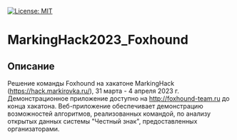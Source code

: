 [![License: MIT](https://img.shields.io/badge/License-MIT-yellow.svg)](https://opensource.org/licenses/MIT)

# MarkingHack2023_Foxhound

## Описание

Решение команды Foxhound на хакатоне MarkingHack (https://hack.markirovka.ru/), 31 марта - 4 апреля 2023 г. Демонстрационное приложение доступно на http://foxhound-team.ru до конца хакатона. Веб-приложение обеспечивает демонстрацию возможностей алгоритмов, реализованных командой, по анализу открытых данных системы "Честный знак", предоставленных организаторами.

##
